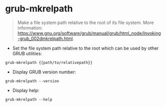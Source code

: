 # grub-mkrelpath

> Make a file system path relative to the root of its file system.
> More information: <https://www.gnu.org/software/grub/manual/grub/html_node/Invoking-grub_002dmkrelpath.html>.

- Set the file system path relative to the root which can be used by other GRUB utilities:

`grub-mkrelpath {{path/to/relativepath}}`

- Display GRUB version number:

`grub-mkrelpath --version`

- Display help:

`grub-mkrelpath --help`
